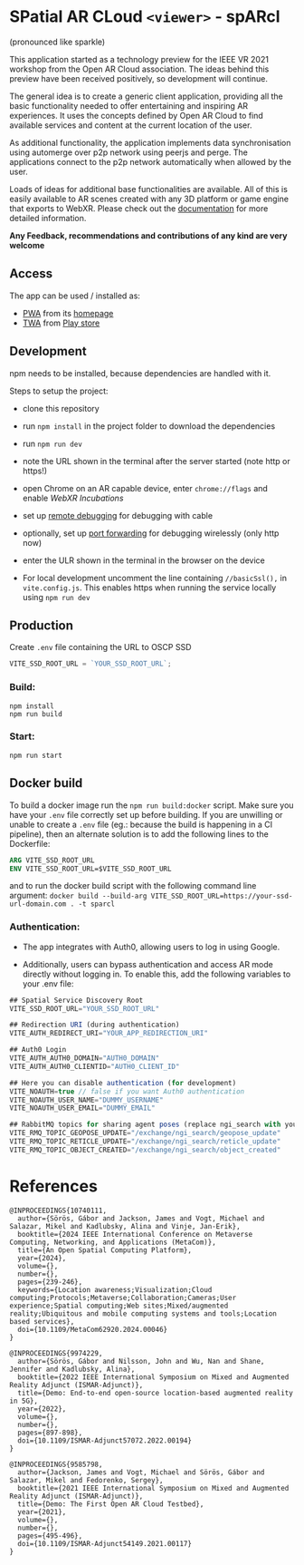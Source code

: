 # SPatial AR CLoud `<viewer>` - spARcl

(pronounced like sparkle)

This application started as a technology preview for the IEEE VR 2021 workshop from the Open AR Cloud association. The ideas behind this preview have been received positively, so development will continue.

The general idea is to create a generic client application, providing all the basic functionality needed to offer entertaining and inspiring AR experiences. It uses the concepts defined by Open AR Cloud to find available services and content at the current location of the user.

As additional functionality, the application implements data synchronisation using automerge over p2p network using peerjs and perge. The applications connect to the p2p network automatically when allowed by the user.

Loads of ideas for additional base functionalities are available. All of this is easily available to AR scenes created with any 3D platform or game engine that exports to WebXR. Please check out the [documentation](https://openarcloud.github.io/sparcl/) for more detailed information.

**Any Feedback, recommendations and contributions of any kind are very welcome**

## Access

The app can be used / installed as:

- [PWA](https://web.dev/progressive-web-apps/) from its [homepage](https://sparcl.app/)
- [TWA](https://developer.chrome.com/docs/android/trusted-web-activity/overview/) from [Play store](https://play.google.com/store/apps/details?id=app.sparcl.twa)

## Development

npm needs to be installed, because dependencies are handled with it.

Steps to setup the project:

- clone this repository
- run `npm install` in the project folder to download the dependencies
- run `npm run dev`
- note the URL shown in the terminal after the server started (note http or https!)
- open Chrome on an AR capable device, enter `chrome://flags` and enable _WebXR Incubations_

- set up [remote debugging](https://developer.chrome.com/docs/devtools/remote-debugging/) for debugging with cable
- optionally, set up [port forwarding](https://developer.chrome.com/docs/devtools/remote-debugging/local-server/) for debugging wirelessly (only http now)

- enter the ULR shown in the terminal in the browser on the device

- For local development uncomment the line containing `//basicSsl(),` in `vite.config.js`. This enables https when running the service locally using `npm run dev`

## Production

Create `.env` file containing the URL to OSCP SSD

```js
VITE_SSD_ROOT_URL = `YOUR_SSD_ROOT_URL`;
```

### Build:

```
npm install
npm run build
```

### Start:

```
npm run start
```

## Docker build

To build a docker image run the `npm run build:docker` script. Make sure you have your `.env` file correctly set up before building. If you are unwilling or unable to create a `.env` file (eg.: because the build is happening in a CI pipeline), then an alternate solution is to add the following lines to the Dockerfile:

```Dockerfile
ARG VITE_SSD_ROOT_URL
ENV VITE_SSD_ROOT_URL=$VITE_SSD_ROOT_URL
```

and to run the docker build script with the following command line argument: `docker build --build-arg VITE_SSD_ROOT_URL=https://your-ssd-url-domain.com . -t sparcl`

### Authentication:

- The app integrates with Auth0, allowing users to log in using Google.

- Additionally, users can bypass authentication and access AR mode directly without logging in. To enable this, add the following variables to your .env file:

```js
## Spatial Service Discovery Root
VITE_SSD_ROOT_URL="YOUR_SSD_ROOT_URL"

## Redirection URI (during authentication)
VITE_AUTH_REDIRECT_URI="YOUR_APP_REDIRECTION_URI"

## Auth0 Login
VITE_AUTH_AUTH0_DOMAIN="AUTH0_DOMAIN"
VITE_AUTH_AUTH0_CLIENTID="AUTH0_CLIENT_ID"

## Here you can disable authentication (for development)
VITE_NOAUTH=true // false if you want Auth0 authentication
VITE_NOAUTH_USER_NAME="DUMMY_USERNAME"
VITE_NOAUTH_USER_EMAIL="DUMMY_EMAIL"

## RabbitMQ topics for sharing agent poses (replace ngi_search with your own)
VITE_RMQ_TOPIC_GEOPOSE_UPDATE="/exchange/ngi_search/geopose_update"
VITE_RMQ_TOPIC_RETICLE_UPDATE="/exchange/ngi_search/reticle_update"
VITE_RMQ_TOPIC_OBJECT_CREATED="/exchange/ngi_search/object_created"

```

# References

```
@INPROCEEDINGS{10740111,
  author={Sörös, Gábor and Jackson, James and Vogt, Michael and Salazar, Mikel and Kadlubsky, Alina and Vinje, Jan-Erik},
  booktitle={2024 IEEE International Conference on Metaverse Computing, Networking, and Applications (MetaCom)},
  title={An Open Spatial Computing Platform},
  year={2024},
  volume={},
  number={},
  pages={239-246},
  keywords={Location awareness;Visualization;Cloud computing;Protocols;Metaverse;Collaboration;Cameras;User experience;Spatial computing;Web sites;Mixed/augmented reality;Ubiquitous and mobile computing systems and tools;Location based services},
  doi={10.1109/MetaCom62920.2024.00046}
}
```

```
@INPROCEEDINGS{9974229,
  author={Sörös, Gábor and Nilsson, John and Wu, Nan and Shane, Jennifer and Kadlubsky, Alina},
  booktitle={2022 IEEE International Symposium on Mixed and Augmented Reality Adjunct (ISMAR-Adjunct)},
  title={Demo: End-to-end open-source location-based augmented reality in 5G},
  year={2022},
  volume={},
  number={},
  pages={897-898},
  doi={10.1109/ISMAR-Adjunct57072.2022.00194}
}
```

```
@INPROCEEDINGS{9585798,
  author={Jackson, James and Vogt, Michael and Sörös, Gábor and Salazar, Mikel and Fedorenko, Sergey},
  booktitle={2021 IEEE International Symposium on Mixed and Augmented Reality Adjunct (ISMAR-Adjunct)},
  title={Demo: The First Open AR Cloud Testbed},
  year={2021},
  volume={},
  number={},
  pages={495-496},
  doi={10.1109/ISMAR-Adjunct54149.2021.00117}
}
```
